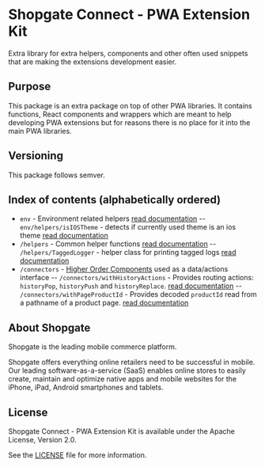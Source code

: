 # Shopgate Connect - PWA Extension Kit

Extra library for extra helpers, components and other often used snippets that are making the extensions development easier.

## Purpose
This package is an extra package on top of other PWA libraries.
It contains functions, React components and wrappers which are meant to help developing PWA extensions but for reasons there is no place for it into the main PWA libraries.

## Versioning
This package follows semver. 

## Index of contents (alphabetically ordered)
- `env` - Environment related helpers [read documentation](https://github.com/shopgate/pwa-extension-kit/blob/master/src/env/README.md)
-- `env/helpers/isIOSTheme` - detects if currently used theme is an ios theme [read documentation](https://github.com/shopgate/pwa-extension-kit/blob/master/src/env/README.md#isIOSTheme)
- `/helpers` - Common helper functions [read documentation](https://github.com/shopgate/pwa-extension-kit/blob/master/src/helpers/README.md)
-- `/helpers/TaggedLogger` - helper class for printing tagged logs [read documentation](https://github.com/shopgate/pwa-extension-kit/blob/master/src/helpers/README.md#TaggedLogger)
- `/connectors` - [Higher Order Components](https://reactjs.org/docs/higher-order-components.html) used as a data/actions interface
-- `/connectors/withHistoryActions` - Provides routing actions: `historyPop`, `historyPush` and `historyReplace`. [read documentation](https://github.com/shopgate/pwa-extension-kit/blob/master/src/connectors/README.md#withHistoryActions)
-- `/connectors/withPageProductId` - Provides decoded `productId` read from a pathname of a product page. [read documentation](https://github.com/shopgate/pwa-extension-kit/blob/master/src/connectors/README.md#withPageProductId)


## About Shopgate

Shopgate is the leading mobile commerce platform.

Shopgate offers everything online retailers need to be successful in mobile. Our leading
software-as-a-service (SaaS) enables online stores to easily create, maintain and optimize native
apps and mobile websites for the iPhone, iPad, Android smartphones and tablets.

## License

Shopgate Connect - PWA Extension Kit is available under the Apache License, Version 2.0.

See the [LICENSE](./LICENSE) file for more information.
